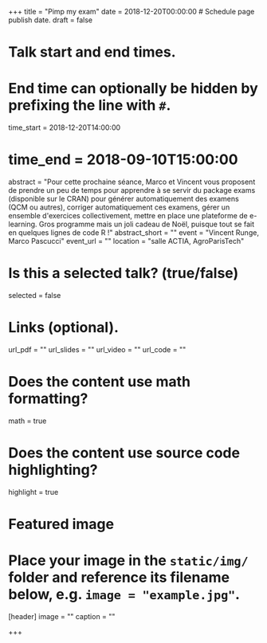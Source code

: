 +++
title = "Pimp my exam"
date = 2018-12-20T00:00:00  # Schedule page publish date.
draft = false

# Talk start and end times.
#   End time can optionally be hidden by prefixing the line with `#`.
time_start = 2018-12-20T14:00:00
# time_end = 2018-09-10T15:00:00

abstract = "Pour cette prochaine séance, Marco et Vincent vous proposent de prendre un peu de temps pour apprendre à se servir du package exams (disponible sur le CRAN) pour générer automatiquement des examens (QCM ou autres), corriger automatiquement ces examens, gérer un ensemble d'exercices collectivement, mettre en place une plateforme de e-learning. Gros programme mais un joli cadeau de Noël, puisque tout se fait en quelques lignes de code R !"
abstract_short = ""
event = "Vincent Runge, Marco Pascucci"
event_url = ""
location = "salle ACTIA, AgroParisTech"

# Is this a selected talk? (true/false)
selected = false

# Links (optional).
url_pdf = ""
url_slides = ""
url_video = ""
url_code = ""

# Does the content use math formatting?
math = true

# Does the content use source code highlighting?
highlight = true

# Featured image
# Place your image in the `static/img/` folder and reference its filename below, e.g. `image = "example.jpg"`.
[header]
image = ""
caption = ""

+++
